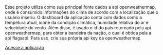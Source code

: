 Esse projeto utiliza como sua principal fonte dados a api openweathermap, onde é consumido informações do clima de acordo com a localização que o usuário inseriu. O dashboard da aplicação conta com dados como a tempetura atual, ícone da condição climática, humidade relativa do ar e velocidade do vento. Além disso, é usado o id do país retornado pela api openweathermap, para obter a bandeira da nação, o qual é obtida pela a api flagsapi. Para uso, crie sua própria api key da openweathermap.

[Acesse a aplicação]( https://gabryel-borges.github.io/Condicao-Climatica/src) 
